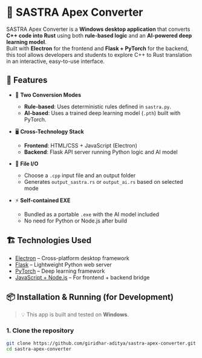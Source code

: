 # 🚀 SASTRA Apex Converter

SASTRA Apex Converter is a **Windows desktop application** that converts **C++ code into Rust** using both **rule-based logic** and an **AI-powered deep learning model**.  
Built with **Electron** for the frontend and **Flask + PyTorch** for the backend, this tool allows developers and students to explore C++ to Rust translation in an interactive, easy-to-use interface.

## 🧠 Features

- 🔄 **Two Conversion Modes**
  - **Rule-based**: Uses deterministic rules defined in `sastra.py`.
  - **AI-based**: Uses a trained deep learning model (`.pth`) built with PyTorch.

- 🖥️ **Cross-Technology Stack**
  - **Frontend**: HTML/CSS + JavaScript (Electron)
  - **Backend**: Flask API server running Python logic and AI model

- 📁 **File I/O**
  - Choose a `.cpp` input file and an output folder
  - Generates `output_sastra.rs` or `output_ai.rs` based on selected mode

- ⚡ **Self-contained EXE**
  - Bundled as a portable `.exe` with the AI model included
  - No need for Python or Node.js after build

## 🏗️ Technologies Used

- [Electron](https://www.electronjs.org/) – Cross-platform desktop framework
- [Flask](https://flask.palletsprojects.com/) – Lightweight Python web server
- [PyTorch](https://pytorch.org/) – Deep learning framework
- [JavaScript + Node.js](https://nodejs.org/) – For frontend + backend bridge


## 📦 Installation & Running (for Development)

> 💡 This app is built and tested on **Windows**.

### 1. Clone the repository
```bash
git clone https://github.com/giridhar-aditya/sastra-apex-converter.git
cd sastra-apex-converter

